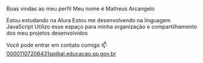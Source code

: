 Boas vindas ao meu perfil 
Meu nome é Matheus Arcangelo

Estou estudando na Alura
Estou me desenvolvendo na linguagem JavaScript
Utilizo esse espaço para minha organização e compartilhamento dos meu projetos desenvolvidos

Você pode entrar em contato comigo 📫
00001107206431sp@al.educacao.sp.gov.br
